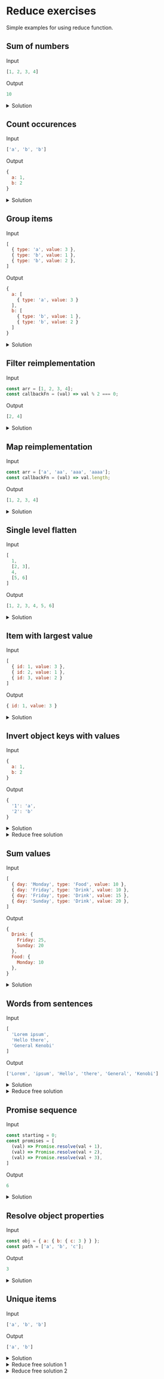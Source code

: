 # Reduce exercises
Simple examples for using reduce function.

## Sum of numbers

Input
```javascript
[1, 2, 3, 4]
```

Output
```javascript
10
```

<details>
  <summary>Solution</summary>

```javascript
INPUT.reduce((sum, num) => sum + num);
```
</details>


## Count occurences

Input
```javascript
['a', 'b', 'b']
```

Output
```javascript
{
  a: 1,
  b: 2
}
```

<details>
  <summary>Solution</summary>

```javascript
INPUT.reduce((obj, item) => {
  obj[item] = obj[item] ? obj[item] + 1 : 1;

  return obj;
}, {});
```
</details>


## Group items

Input
```javascript
[
  { type: 'a', value: 3 },
  { type: 'b', value: 1 },
  { type: 'b', value: 2 },
]
```

Output
```javascript
{
  a: [
    { type: 'a', value: 3 }
  ],
  b: [
    { type: 'b', value: 1 },
    { type: 'b', value: 2 }
  ]
}
```

<details>
  <summary>Solution</summary>

```javascript
INPUT.reduce((obj, item) => {
  if (obj[item.type]){
    obj[item.type].push(item);
  } else {    
    obj[item.type] = [item];
  }

  return obj;
}, {});
```
</details>

## Filter reimplementation

Input
```javascript
const arr = [1, 2, 3, 4];
const callbackFn = (val) => val % 2 === 0;
```

Output
```javascript
[2, 4]
```

<details>
  <summary>Solution</summary>

```javascript
arr.reduce((acc, key) => callbackFn(key) ? [...acc, key] : acc, []);
```
</details>

## Map reimplementation

Input
```javascript
const arr = ['a', 'aa', 'aaa', 'aaaa'];
const callbackFn = (val) => val.length;
```

Output
```javascript
[1, 2, 3, 4]
```

<details>
  <summary>Solution</summary>

```javascript
arr.reduce((acc, key) => [...acc, callbackFn(key)], []);
```
</details>

## Single level flatten

Input
```javascript
[
  1,
  [2, 3],
  4,
  [5, 6]
]
```

Output
```javascript
[1, 2, 3, 4, 5, 6]
```

<details>
  <summary>Solution</summary>

```javascript
INPUT.reduce((arr, item) => arr.concat(item), []);
```
</details>


## Item with largest value

Input
```javascript
[
  { id: 1, value: 3 },
  { id: 2, value: 1 },
  { id: 3, value: 2 }
]
```

Output
```javascript
{ id: 1, value: 3 }
```

<details>
  <summary>Solution</summary>

```javascript
INPUT.reduce((top, item) => top.value > item.value ? top: item);
```
</details>

## Invert object keys with values

Input
```javascript
{
  a: 1,
  b: 2
}
```

Output
```javascript
{
  '1': 'a',
  '2': 'b'
}
```

<details>
  <summary>Solution</summary>

```javascript
Object.entries(INPUT).reduce((obj, [key, value]) => {
  obj[value] = key;

  return obj;
}, {})
```
</details>

<details>
  <summary>Reduce free solution</summary>

```javascript
Object.fromEntries(Object.entries(INPUT).map(([key, value]) => [value, key]));
```
</details>

## Sum values

Input
```javascript
[
  { day: 'Monday', type: 'Food', value: 10 },
  { day: 'Friday', type: 'Drink', value: 10 },
  { day: 'Friday', type: 'Drink', value: 15 },
  { day: 'Sunday', type: 'Drink', value: 20 },
]
```

Output
```javascript
{
  Drink: {
    Friday: 25,
    Sunday: 20
  },
  Food: {
    Monday: 10
  },
}
```

<details>
  <summary>Solution</summary>

```javascript
INPUT.reduce((dict, { day, type, value }) => {
  const typeDict = dict[type] || (dict[type] = {});
  const dayDict = typeDict[day] || (typeDict[day] = 0);

  typeDict[day] += value;

  return dict;
}, {});
```
</details>


## Words from sentences

Input
```javascript
[
  'Lorem ipsum',
  'Hello there',
  'General Kenobi'
]
```

Output
```javascript
['Lorem', 'ipsum', 'Hello', 'there', 'General', 'Kenobi']
```

<details>
  <summary>Solution</summary>

```javascript
INPUT.reduce((arr, sentence) => [...arr, sentence.split(' ')], []);
```
</details>

<details>
  <summary>Reduce free solution</summary>

```javascript
INPUT.flatMap((sentence) => sentence.split(' '));
```
</details>


## Promise sequence

Input
```javascript
const starting = 0;
const promises = [
  (val) => Promise.resolve(val + 1),
  (val) => Promise.resolve(val + 2),
  (val) => Promise.resolve(val + 3),
]
```

Output
```javascript
6
```

<details>
  <summary>Solution</summary>

```javascript
promises.reduce((prev, current) => prev.then(current), Promise.resolve(starting));
```
</details>

## Resolve object properties

Input
```javascript
const obj = { a: { b: { c: 3 } } };
const path = ['a', 'b', 'c'];
```

Output
```javascript
3
```

<details>
  <summary>Solution</summary>

```javascript
path.reduce((acc, key) => acc[key], obj);
```
</details>

## Unique items

Input
```javascript
['a', 'b', 'b']
```

Output
```javascript
['a', 'b']
```

<details>
  <summary>Solution</summary>

```javascript
INPUT.reduce((arr, key) => arr.includes(key) ? arr : [...arr, key], input);
```
</details>

<details>
  <summary>Reduce free solution 1</summary>

```javascript
['a', 'b', 'b'].filter(function(item)  {return this[item] ? false : (this[item] = true)}, {})
```
</details>

<details>
  <summary>Reduce free solution 2</summary>

```javascript
[...new Set(['a', 'b', 'b'])]
```
</details>
